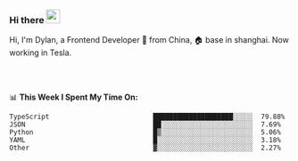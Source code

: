 ### Hi there <img src="https://media.giphy.com/media/hvRJCLFzcasrR4ia7z/giphy.gif" width="25px">

<!-- ![visitors](https://visitor-badge.glitch.me/badge?page_id=dislfyer.dislfyer) -->

Hi, I'm Dylan, a Frontend Developer 🚀 from China, 🏠 base in shanghai. Now working in Tesla.

<br/>
<br/>

📊 **This Week I Spent My Time On:**


<!--START_SECTION:waka-->

```text
TypeScript                          ████████████████████░░░░░  79.88%
JSON                                ██░░░░░░░░░░░░░░░░░░░░░░░  7.69%
Python                              █▒░░░░░░░░░░░░░░░░░░░░░░░  5.06%
YAML                                █░░░░░░░░░░░░░░░░░░░░░░░░  3.18%
Other                               ▓░░░░░░░░░░░░░░░░░░░░░░░░  2.27%
```

<!--END_SECTION:waka-->

<!--
**About Me:**
 -->
